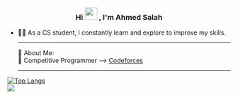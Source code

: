 <h3 align="center">
  Hi 
  <img src="https://media.giphy.com/media/hvRJCLFzcasrR4ia7z/giphy.gif" width="28">
  , I'm Ahmed Salah
</h3>

<!-- Typing SVG by DenverCoder1 - https://github.com/DenverCoder1/readme-typing-svg -->
- 👨‍💻 As a CS student, I constantly learn and explore  to improve my skills.
  <hr>
  <p>
   💫 About Me:
    <br>
    💼 Competitive Programmer --> <a href="https://codeforces.com/profile/Ahmed-Ma3rof">Codeforces</a> 
  </p>
  <hr>
[![Top Langs](https://github-readme-stats.vercel.app/api/top-langs/?username=Ahmed-Elshitehi&layout=compact)](https://github.com/yushi1007)
<br>
![](https://komarev.com/ghpvc/?username=Ahmed-Elshitehi&style=flat-square)
